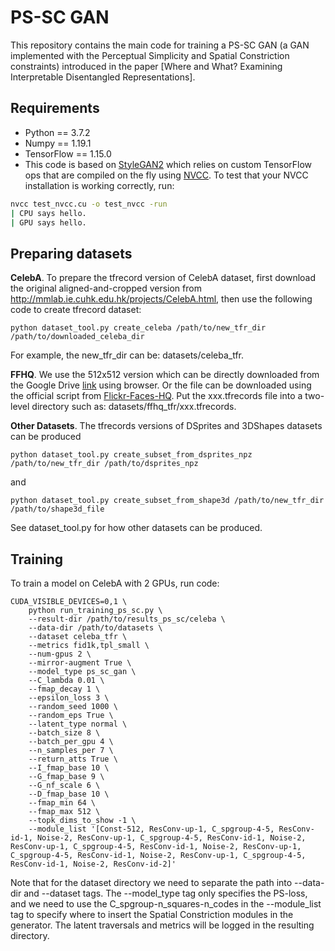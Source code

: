 # PS-SC GAN

This repository contains the main code for training a PS-SC GAN
(a GAN implemented with the Perceptual Simplicity and Spatial Constriction
constraints) introduced in the paper
[Where and What? Examining Interpretable Disentangled Representations].

## Requirements

* Python == 3.7.2
* Numpy == 1.19.1
* TensorFlow == 1.15.0
* This code is based on [StyleGAN2](https://github.com/NVlabs/stylegan2) which
relies on custom TensorFlow ops that are compiled on the fly using
[NVCC](https://docs.nvidia.com/cuda/cuda-compiler-driver-nvcc/index.html).
To test that your NVCC installation is working correctly, run:

```.bash
nvcc test_nvcc.cu -o test_nvcc -run
| CPU says hello.
| GPU says hello.
```

## Preparing datasets

**CelebA**.
To prepare the tfrecord version of CelebA dataset, first download the original aligned-and-cropped version
from http://mmlab.ie.cuhk.edu.hk/projects/CelebA.html, then use the following code to
create tfrecord dataset:
```
python dataset_tool.py create_celeba /path/to/new_tfr_dir /path/to/downloaded_celeba_dir
```
For example, the new_tfr_dir can be: datasets/celeba_tfr.

**FFHQ**.
We use the 512x512 version which can be directly downloaded from
the Google Drive [link](https://drive.google.com/u/0/uc?export=download&confirm=aAOF&id=1M-ulhD5h-J7sqSy5Y1njUY_80LPcrv3V)
using browser. Or the file can be downloaded using the official script from
[Flickr-Faces-HQ](https://github.com/NVlabs/ffhq-dataset).
Put the xxx.tfrecords file into a two-level directory such as: datasets/ffhq_tfr/xxx.tfrecords.

**Other Datasets**.
The tfrecords versions of DSprites and 3DShapes datasets can be produced
```
python dataset_tool.py create_subset_from_dsprites_npz /path/to/new_tfr_dir /path/to/dsprites_npz
```
and
```
python dataset_tool.py create_subset_from_shape3d /path/to/new_tfr_dir /path/to/shape3d_file
```
See dataset_tool.py for how other datasets can be produced.

## Training
To train a model on CelebA with 2 GPUs, run code:
```
CUDA_VISIBLE_DEVICES=0,1 \
    python run_training_ps_sc.py \
    --result-dir /path/to/results_ps_sc/celeba \
    --data-dir /path/to/datasets \
    --dataset celeba_tfr \
    --metrics fid1k,tpl_small \
    --num-gpus 2 \
    --mirror-augment True \
    --model_type ps_sc_gan \
    --C_lambda 0.01 \
    --fmap_decay 1 \
    --epsilon_loss 3 \
    --random_seed 1000 \
    --random_eps True \
    --latent_type normal \
    --batch_size 8 \
    --batch_per_gpu 4 \
    --n_samples_per 7 \
    --return_atts True \
    --I_fmap_base 10 \
    --G_fmap_base 9 \
    --G_nf_scale 6 \
    --D_fmap_base 10 \
    --fmap_min 64 \
    --fmap_max 512 \
    --topk_dims_to_show -1 \
    --module_list '[Const-512, ResConv-up-1, C_spgroup-4-5, ResConv-id-1, Noise-2, ResConv-up-1, C_spgroup-4-5, ResConv-id-1, Noise-2, ResConv-up-1, C_spgroup-4-5, ResConv-id-1, Noise-2, ResConv-up-1, C_spgroup-4-5, ResConv-id-1, Noise-2, ResConv-up-1, C_spgroup-4-5, ResConv-id-1, Noise-2, ResConv-id-2]'
```
Note that for the dataset directory we need to separate
the path into --data-dir and --dataset tags.
The --model_type tag only specifies the PS-loss, and 
we need to use the C_spgroup-n_squares-n_codes in the --module_list tag 
to specify where to insert the Spatial Constriction modules in the generator.
The latent traversals and metrics will be logged in the resulting directory.
